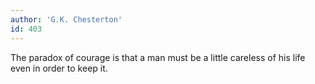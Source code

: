 ```yaml
---
author: 'G.K. Chesterton'
id: 403
---
```


The paradox of courage is that a man must be a little careless of his life even in order to keep it.
